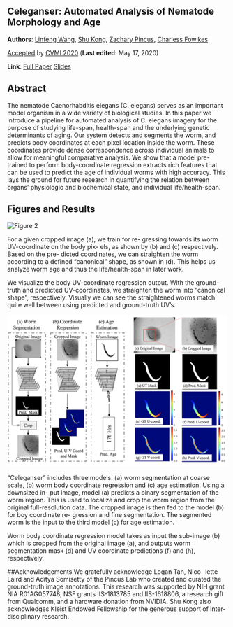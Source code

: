 ## Celeganser: Automated Analysis of Nematode Morphology and Age
**Authors**: [Linfeng Wang](https://derrickwanglf.github.io), [Shu Kong](http://www.cs.cmu.edu/~shuk/), [Zachary Pincus](https://developmentalbiology.wustl.edu/people/zachary-pincus/), [Charless Fowlkes](https://www.ics.uci.edu/~fowlkes/)



[Accepted](https://cvmi2020.github.io/accepted.html)  by [ CVMI 2020](https://cvmi2020.github.io/index.html) (**Last edited**: May 17, 2020)

**Link**: [Full Paper](https://arxiv.org/abs/2005.04884) [Slides](https://docs.google.com/presentation/d/1lciS29gSs9eLH0w4hWQXu1al_SYfMjxj0o9erMjkwi8/edit?usp=sharing)

## Abstract
The nematode Caenorhabditis elegans (C. elegans) serves as an important model organism in a wide variety of biological studies. In this paper we introduce a pipeline for automated analysis of C. elegans imagery for the purpose of studying life-span, health-span and the underlying genetic determinants of aging. Our system detects and segments the worm, and predicts body coordinates at each pixel location inside the worm. These coordinates provide dense correspondence across individual animals to allow for meaningful comparative analysis. We show that a model pre-trained to perform body-coordinate regression extracts rich features that can be used to predict the age of individual worms with high accuracy. This lays the ground for future research in quantifying the relation between organs’ physiologic and biochemical state, and individual life/health-span.

## Figures and Results

![Figure 2](./figures/f2.png "display")

For a given cropped image (a), we train for re- gressing towards its worm UV-coordinate on the body pix- els, as shown by (b) and (c) respectively. Based on the pre- dicted coordinates, we can straighten the worm according to a defined “canonical” shape, as shown in (d). This helps us analyze worm age and thus the life/health-span in later work.

We visualize the body UV-coordinate regression output. With the ground-truth and predicted UV-coordinates, we straighten the worm into “canonical shape”, respectively. Visually we can see the straightened worms match quite well between using predicted and ground-truth UV’s.


![Figure 1](./figures/f1.png "display")

“Celeganser” includes three models: (a) worm segmentation at coarse scale, (b) worm body coordinate regression and (c) age estimation. Using a downsized in- put image, model (a) predicts a binary segmentation of the worm region. This is used to localize and crop the worm region from the original full-resolution data. The cropped image is then fed to the model (b) for boy coordinate re- gression and fine segmentation. The segmented worm is the input to the third model (c) for age estimation.

Worm body coordinate regression model takes as input the sub-image (b) which is cropped from the original image (a), and outputs worm segmentation mask (d) and UV coordinate predictions (f) and (h), respectively.

##Acknowledgements
We gratefully acknowledge Logan Tan, Nico- lette Laird and Aditya Somisetty of the Pincus Lab who created and curated the ground-truth image annotations. This research was supported by NIH grant NIA R01AG057748, NSF grants IIS-1813785 and IIS-1618806, a research gift from Qualcomm, and a hardware donation from NVIDIA. Shu Kong also acknowledges Kleist Endowed Fellowship for the generous support of inter-disciplinary research.
